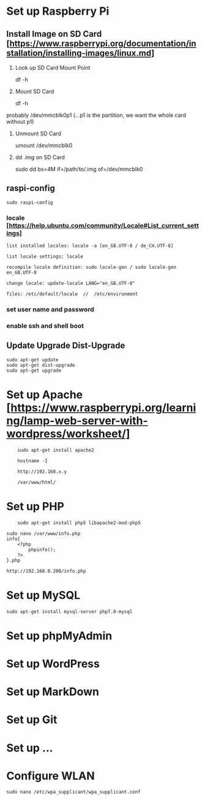 # Set up Raspberry Pi

## Install Image on SD Card [https://www.raspberrypi.org/documentation/installation/installing-images/linux.md]

 1. Look up SD Card Mount Point

 	df -h

 1. Mount SD Card

 	df -h

  probably /dev/mmcblk0p1 (...p1 is the partition, we want the whole card without p1)

 1. Unmount SD Card

 	umount /dev/mmcblk0

 1. dd .img on SD Card

	sudo dd bs=4M if=/path/to/.img of=/dev/mmcblk0

## raspi-config

	sudo raspi-config

 ### locale [https://help.ubuntu.com/community/Locale#List_current_settings]

	list installed locales: locale -a [en_GB.UTF-8 / de_CH.UTF-8]

	list locale settings: locale

	recompile locale definition: sudo locale-gen / sudo lacale-gen en_GB.UTF-8

	change locale: update-locale LANG="en_GB.UTF-8"

	files: /etc/default/locale  //  /etc/environment

 ### set user name and password

 ### enable ssh and shell boot

## Update Upgrade Dist-Upgrade

	sudo apt-get update
	sudo apt-get dist-upgrade
	sudo apt-get upgrade


# Set up Apache [https://www.raspberrypi.org/learning/lamp-web-server-with-wordpress/worksheet/]

		sudo apt-get install apache2

		hostname -I

		http://192.168.x.y

		/var/www/html/



# Set up PHP

		sudo apt-get install php5 libapache2-mod-php5

	sudo nano /var/www/info.php
	info{
		<?php
			phpinfo();
		?>
	}.php

	http://192.168.0.200/info.php


# Set up MySQL

	sudo apt-get install mysql-server php7.0-mysql

# Set up phpMyAdmin

	

# Set up WordPress
# Set up MarkDown
# Set up Git
# Set up ...



# Configure WLAN

	sudo nano /etc/wpa_supplicant/wpa_supplicant.conf
